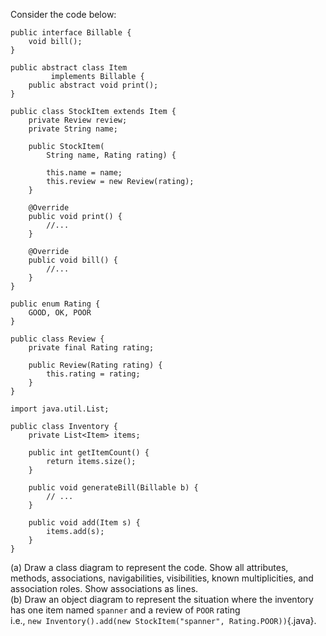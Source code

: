<panel header="{{ icon_Q }} Draw a Class Diagram for the code (`StockItem`, `Inventory`, `Review`, etc.)">
<question>

Consider the code below:

<div class="row">
  <div class="col-sm-6">

```java{.no-line-numbers}
public interface Billable {
    void bill();
}
```
```java{.no-line-numbers}
public abstract class Item
         implements Billable {
    public abstract void print();
}
```
```java{.no-line-numbers}
public class StockItem extends Item {
    private Review review;
    private String name;

    public StockItem(
        String name, Rating rating) {

        this.name = name;
        this.review = new Review(rating);
    }

    @Override
    public void print() {
        //...
    }

    @Override
    public void bill() {
        //...
    }
}
```
  </div>
  <div class="col-sm-6">

```java{.no-line-numbers}
public enum Rating {
    GOOD, OK, POOR
}
```
```java{.no-line-numbers}
public class Review {
    private final Rating rating;

    public Review(Rating rating) {
        this.rating = rating;
    }
}
```
```java{.no-line-numbers}
import java.util.List;

public class Inventory {
    private List<Item> items;

    public int getItemCount() {
        return items.size();
    }

    public void generateBill(Billable b) {
        // ...
    }

    public void add(Item s) {
        items.add(s);
    }
}
```
  </div>
</div>

(a) Draw a class diagram to represent the code. Show all attributes, methods, associations, navigabilities, visibilities, known multiplicities, and association roles. Show associations as lines.<br>
(b) Draw an object diagram to represent the situation where the inventory has one item named `spanner` and a review of `POOR` rating<br>
  i.e., `new Inventory().add(new StockItem("spanner", Rating.POOR))`{.java}.

</question>
</panel>
